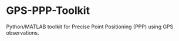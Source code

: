 # GPS-PPP-Toolkit
Python/MATLAB toolkit for Precise Point Positioning (PPP) using GPS observations.

